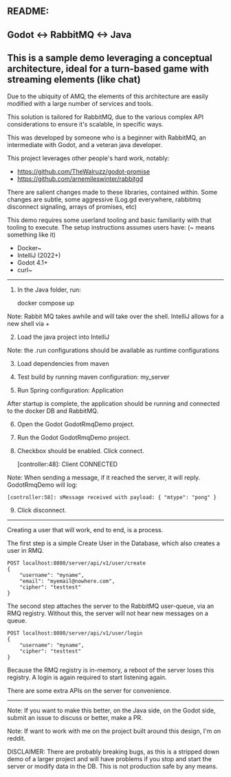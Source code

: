 README: 
-
Godot <-> RabbitMQ <-> Java
-----

This is a sample demo leveraging a conceptual architecture, ideal for a turn-based game with streaming elements (like chat)
------

Due to the ubiquity of AMQ, the elements of this architecture are easily modified with a large number of services and tools.

This solution is tailored for RabbitMQ, due to the various complex API considerations to ensure it's scalable, in specific ways.

This was developed by someone who is a beginner with RabbitMQ, an intermediate with Godot, and a veteran java developer.

This project leverages other people's hard work, notably:
* https://github.com/TheWalruzz/godot-promise
* https://github.com/arnemileswinter/rabbitgd

There are salient changes made to these libraries, contained within. 
Some changes are subtle, some aggressive (Log.gd everywhere, rabbitmq disconnect signaling, arrays of promises, etc) 

This demo requires some userland tooling and basic familiarity with that tooling to execute.
The setup instructions assumes users have: (~ means something like it)

* Docker~
* IntelliJ (2022+)
* Godot 4.1+
* curl~
-----

1. In the Java folder, run:
 

    docker compose up

Note: Rabbit MQ takes awhile and will take over the shell. IntelliJ allows for a new shell via +

2. Load the java project into IntelliJ

Note: the .run configurations should be available as runtime configurations

3. Load dependencies from maven

4. Test build by running maven configuration: my_server 

5. Run Spring configuration: Application

After startup is complete, the application should be running and connected to the docker DB and RabbitMQ.

6. Open the Godot GodotRmqDemo project.
7. Run the Godot GodotRmqDemo project.
8. Checkbox should be enabled. Click connect.


    [controller:48]: Client CONNECTED

Note: When sending a message, if it reached the server, it will reply. GodotRmqDemo will log:

    [controller:58]: sMessage received with payload: { "mtype": "pong" }

9. Click disconnect.


-----

Creating a user that will work, end to end, is a process.

The first step is a simple Create User in the Database, which also creates a user in RMQ.

    POST localhost:8080/server/api/v1/user/create
    {
        "username": "myname",
        "email": "myemail@nowhere.com",
        "cipher": "testtest"
    }

The second step attaches the server to the RabbitMQ user-queue, via an RMQ registry.
Without this, the server will not hear new messages on a queue.

    POST localhost:8080/server/api/v1/user/login
    {
        "username": "myname",
        "cipher": "testtest"
    }

Because the RMQ registry is in-memory, a reboot of the server loses this registry.
A login is again required to start listening again.

There are some extra APIs on the server for convenience.

-----

Note: If you want to make this better, on the Java side, on the Godot side, submit an issue to discuss or better, make a PR.

Note: If want to work with me on the project built around this design, I'm on reddit.

DISCLAIMER:
There are probably breaking bugs, as this is a stripped down demo of a larger project and will have problems if you stop and start the server or modify data in the DB. This is not production safe by any means.
